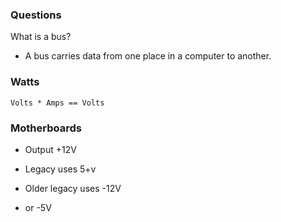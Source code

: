 ### Questions 

What is a bus?

- A bus carries data from one place in a computer to another.

### Watts

```
Volts * Amps == Volts
```

### Motherboards

- Output +12V
- Legacy uses 5+v

- Older legacy uses -12V
- or -5V 


